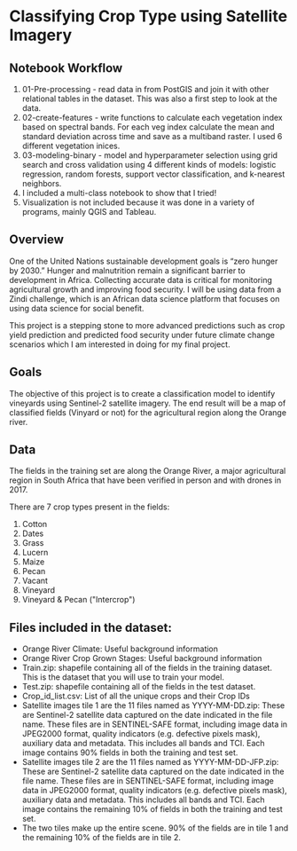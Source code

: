 # Classifying Crop Type using Satellite Imagery

## Notebook Workflow
1. 01-Pre-processing - read data in from PostGIS and join it with other relational tables in the dataset. This was also a first step to look at the data.
2. 02-create-features - write functions to calculate each vegetation index based on spectral bands. For each veg index calculate the mean and standard deviation across time and save as a multiband raster. I used 6 different vegetation inices. 
3. 03-modeling-binary - model and hyperparameter selection using grid search and cross validation using 4 different kinds of models: logistic regression, random forests, support vector classification, and k-nearest neighbors.
4. I included a multi-class notebook to show that I tried!
5. Visualization is not included because it was done in a variety of programs, mainly QGIS and Tableau.

## Overview
One of the United Nations sustainable development goals is “zero hunger by 2030.” Hunger and malnutrition remain a significant barrier to development in Africa. Collecting accurate data is critical for monitoring agricultural growth and improving food security. I will be using data from a Zindi challenge, which is an African data science platform that focuses on using data science for social benefit. 

This project is a stepping stone to more advanced predictions such as crop yield prediction and predicted food security under future climate change scenarios which I am interested in doing for my final project. 


## Goals
The objective of this project is to create a classification model to identify vineyards using Sentinel-2 satellite imagery. The end result will be a map of classified fields (Vinyard or not) for the agricultural region along the Orange river.


## Data
The fields in the training set are along the Orange River, a major agricultural region in South Africa that have been verified in person and with drones in 2017.

There are 7 crop types present in the fields:

1. Cotton
2. Dates
3. Grass
4. Lucern
5. Maize
6. Pecan
7. Vacant
8. Vineyard
9. Vineyard & Pecan ("Intercrop")

## Files included in the dataset:
- Orange River Climate: Useful background information
- Orange River Crop Grown Stages: Useful background information
- Train.zip: shapefile containing all of the fields in the training dataset. This is the dataset that you will use to train your model.
- Test.zip: shapefile containing all of the fields in the test dataset. 
- Crop_id_list.csv: List of all the unique crops and their Crop IDs
- Satellite images tile 1 are the 11 files named as YYYY-MM-DD.zip: These are Sentinel-2 satellite data captured on the date indicated in the file name. These files are in SENTINEL-SAFE format, including image data in JPEG2000 format, quality indicators (e.g. defective pixels mask), auxiliary data and metadata. This includes all bands and TCI. Each image contains 90% fields in both the training and test set.
- Satellite images tile 2 are the 11 files named as YYYY-MM-DD-JFP.zip: These are Sentinel-2 satellite data captured on the date indicated in the file name. These files are in SENTINEL-SAFE format, including image data in JPEG2000 format, quality indicators (e.g. defective pixels mask), auxiliary data and metadata. This includes all bands and TCI. Each image contains the remaining 10% of fields in both the training and test set.
- The two tiles make up the entire scene. 90% of the fields are in tile 1 and the remaining 10% of the fields are in tile 2.
